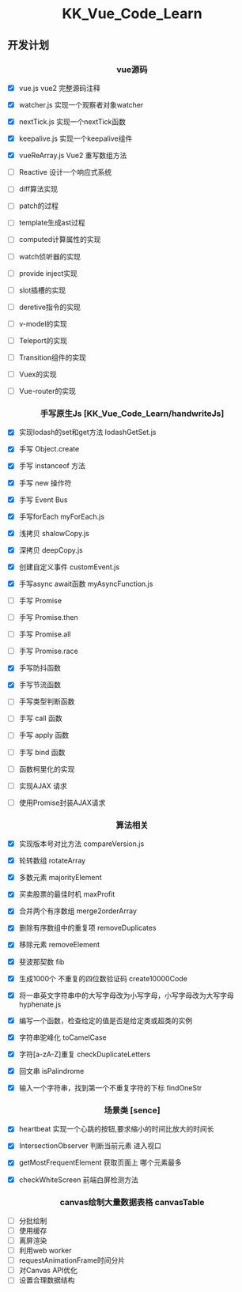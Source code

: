 <h1 align="center">KK_Vue_Code_Learn</h1>

## 开发计划

<h3 align="center">vue源码</h3>

- [x] vue.js vue2 完整源码注释
- [x] watcher.js  实现一个观察者对象watcher
- [x] nextTick.js 实现一个nextTick函数
- [x] keepalive.js 实现一个keepalive组件
- [x] vueReArray.js Vue2 重写数组方法
- [ ] Reactive 设计一个响应式系统
- [ ] diff算法实现
- [ ] patch的过程
- [ ] template生成ast过程
- [ ] computed计算属性的实现
- [ ] watch侦听器的实现
- [ ] provide inject实现
- [ ] slot插槽的实现
- [ ] deretive指令的实现
- [ ] v-model的实现  
- [ ] Teleport的实现
- [ ] Transition组件的实现
- [ ] Vuex的实现
- [ ] Vue-router的实现


<h3 align="center">手写原生Js [KK_Vue_Code_Learn/handwriteJs]</h3>

- [x] 实现lodash的set和get方法  lodashGetSet.js
- [x] 手写 Object.create
- [x] 手写 instanceof 方法
- [x] 手写 new 操作符
- [x] 手写 Event Bus 
- [x] 手写forEach myForEach.js
- [x] 浅拷贝  shalowCopy.js   
- [x] 深拷贝  deepCopy.js    
- [x] 创建自定义事件 customEvent.js  
- [x] 手写async await函数 myAsyncFunction.js  
- [ ] 手写 Promise
- [ ] 手写 Promise.then
- [ ] 手写 Promise.all
- [ ] 手写 Promise.race
- [x] 手写防抖函数
- [x] 手写节流函数
- [ ] 手写类型判断函数  
- [ ] 手写 call 函数
- [ ] 手写 apply 函数
- [ ] 手写 bind 函数
- [ ] 函数柯里化的实现
- [ ] 实现AJAX 请求
- [ ] 使用Promise封装AJAX请求


<h3 align="center">算法相关</h3>

- [x] 实现版本号对比方法  compareVersion.js
- [x] 轮转数组 rotateArray
- [x] 多数元素  majorityElement
- [x] 买卖股票的最佳时机 maxProfit
- [x] 合并两个有序数组 merge2orderArray
- [x] 删除有序数组中的重复项 removeDuplicates
- [x] 移除元素 removeElement
- [x] 斐波那契数 fib
- [x] 生成1000个 不重复的四位数验证码 create10000Code
- [x] 将一串英文字符串中的大写字母改为小写字母，小写字母改为大写字母 hyphenate.js
- [x] 编写一个函数，检查给定的值是否是给定类或超类的实例 
- [x] 字符串驼峰化  toCamelCase
- [x] 字符[a-zA-Z]重复  checkDuplicateLetters
- [x] 回文串 isPalindrome
- [x] 输入一个字符串，找到第一个不重复字符的下标 findOneStr


<h3 align="center">场景类 [sence]</h3>

- [x] heartbeat 实现一个心跳的按钮,要求缩小的时间比放大的时间长
- [x] IntersectionObserver 判断当前元素 进入视口
- [x] getMostFrequentElement 获取页面上 哪个元素最多
- [x] checkWhiteScreen 前端白屏检测方法


<h3 align="center">canvas绘制大量数据表格  canvasTable</h3>

- [ ] 分批绘制
- [ ] 使用缓存
- [ ] 离屏渲染
- [ ] 利用web worker
- [ ] requestAnimationFrame时间分片
- [ ] 对Canvas API优化
- [ ] 设置合理数据结构
